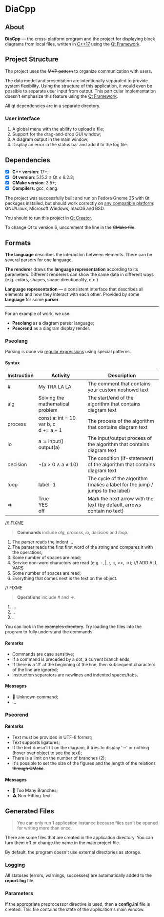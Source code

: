 # DiaCpp

## About
**DiaCpp** — the cross-platform program and the project for displaying block diagrams from local files,
written in [C++17](https://en.cppreference.com/w/cpp/17) using the [Qt Framework](https://doc.qt.io).

## Project Structure
The project uses the ~~MVP pattern~~ to organize communication with users.

The ~~data model~~ and ~~presentation~~ are intentionally separated to provide system flexibility.
Using the structure of this application, it would even be possible to separate user input from output.
This particular implementation doesn't emphasize this feature using the [Qt Framework](https://doc.qt.io).

All qt dependencies are in a ~~separate directory~~.

### User interface
1. A global menu with the ability to upload a file;
2. Support for the drag-and-drop GUI window;
3. A diagram output in the main window;
4. Display an error in the status bar and add it to the log file.

## Dependencies
- [x] **C++ version**: 17+;
- [x] **Qt version**: 5.15.2 ≤ Qt ≤ 6.2.3;
- [x] **CMake version**: 3.5+;
- [x] **Compilers**: gcc, clang.

The project was successfully built and run on Fedora Gnome 35 with Qt packages installed,
but should work correctly on [any compatible platform](https://doc.qt.io/qt/supported-platforms.html):
GNU/Linux, Microsoft Windows, macOS and BSD.

You should to run this project in [Qt Creator](https://www.qt.io/download).

To change Qt to version 6, uncomment the line in the ~~CMake file~~.

## Formats
**The language** describes the interaction between elements. There can be several parsers for one language.

**The renderer** draws the __language representation__ according to its parameters.
Different renderers can show the same data in different ways (e.g. colors, shapes, shape directionality, etc.)

**Language representation** — a consistent interface that describes all elements and how they interact with each other.
Provided by some **language** for some **parser**.

___

For an example of work, we use:
- **Pseolang** as a diagram parser language;
- **Pseorend** as a diagram display render.

### Pseolang
Parsing is done via [regular expressions](https://en.cppreference.com/w/cpp/regex/ecmascript) using special patterns.

#### Syntax

| Instruction | Activity                                      | Description                                                                  |
| ----------- | --------------------------------------------- | ---------------------------------------------------------------------------- |
| #           | My TRA LA LA                                  | The comment that contains your custom noshowd text                           |
| alg         | Solving the mathematical problem              | The start/end of the algorithm that contains diagram text                    |
| process     | const a: int = 10<br/>var b, c<br/>d += a + 1 | The process of the algorithm that contains diagram text                      |
| io          | a := input()<br/>output(a)                    | The input/output process of the algorithm that contains diagram text         |
| decision    | ¬(a > 0 ∧ a ≠ 10)                             | The condition (if-statement) of the algorithm that contains diagram text     |
| loop        | label-1                                       | The cycle of the algorithm (makes a label for the jump / jumps to the label) |
| =>          | True<br/>YES<br/>off                          | Mark the next arrow with the text (by default, arrows contain no text)       |

//! FIXME
> **Commands** include *alg*, *process*, *io*, *decision* and *loop*.

1. The parser reads the indent ...
2. The parser reads the first first word of the string and compares it with the operations;
3. Some number of spaces are read;
4. Service non-word characters are read (e.g. -, |, :, ::, >>, ->); //! ADD ALL VARS
5. Some number of spaces are read;
6. Everything that comes next is the text on the object.

// FIXME
> **Operations** include *#* and *=>*.

1. ...
2. ..
3. .

You can look in the ~~examples directory~~.
Try loading the files into the program to fully understand the commands.

#### Remarks
- Commands are case sensitive;
- If a command is preceded by a dot, a current branch ends;
- If there is a '#' at the beginning of the line, then subsequent characters of the line are ignored;
- Instruction separators are newlines and indented spaces/tabs.

#### Messages
* 🚫 Unknown command;
* ...

### Pseorend
#### Remarks
- Text must be provided in UTF-8 format;
- Text supports ligatures;
- If the text doesn't fit on the diagram, it tries to display '···' or nothing (hover over object to see the text);
- There is a limit on the number of branches (2);
- It's possible to set the size of the figures and the length of the relations ~~through CMake~~.

#### Messages
- 🚫 Too Many Branches;
- ⚠️ Non-Fitting Text.

## Generated Files
> You can only run 1 application instance because files can't be opened for writing more than once.

There are some files that are created in the application directory.
You can turn them off or change the name in the ~~main project file~~.

By default, the program doesn't use external directories as storage.

### Logging
All statuses (errors, warnings, successes) are automatically added to the **report.log** file.

### Parameters
If the appropriate preprocessor directive is used, then a **config.ini** file is created.
This file contains the state of the application's main window.
